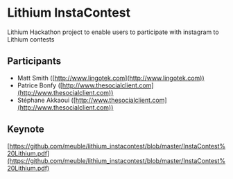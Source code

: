# Lithium InstaContest

Lithium Hackathon project to enable users to participate with instagram to Lithium contests

## Participants

 - Matt Smith ([http://www.lingotek.com](http://www.lingotek.com))
 - Patrice Bonfy ([http://www.thesocialclient.com](http://www.thesocialclient.com))
 - Stéphane Akkaoui ([http://www.thesocialclient.com](http://www.thesocialclient.com))

## Keynote

[https://github.com/meuble/lithium_instacontest/blob/master/InstaContest%20Lithium.pdf](https://github.com/meuble/lithium_instacontest/blob/master/InstaContest%20Lithium.pdf)